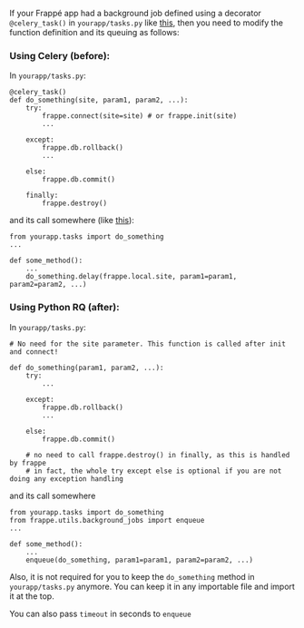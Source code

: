 If your Frappé app had a background job defined using a decorator `@celery_task()` in `yourapp/tasks.py` like [this](https://github.com/frappe/erpnext/blob/76568f0e8e194c2a3ed692ce46ea75a27a100929/erpnext/tasks.py#L10), then you need to modify the function definition and its queuing as follows:

### Using Celery (before):

In `yourapp/tasks.py`:

```
@celery_task()
def do_something(site, param1, param2, ...):
    try:
        frappe.connect(site=site) # or frappe.init(site)
        ...

    except:
        frappe.db.rollback()
        ...

    else:
        frappe.db.commit()

    finally:
        frappe.destroy()

```

and its call somewhere (like [this](https://github.com/frappe/erpnext/blob/76568f0e8e194c2a3ed692ce46ea75a27a100929/erpnext/crm/doctype/newsletter/newsletter.py#L39)):

```
from yourapp.tasks import do_something
...

def some_method():
    ...
    do_something.delay(frappe.local.site, param1=param1, param2=param2, ...)

```

### Using Python RQ (after):

In `yourapp/tasks.py`:

```
# No need for the site parameter. This function is called after init and connect!

def do_something(param1, param2, ...):
    try:
        ...

    except:
        frappe.db.rollback()
        ...

    else:
        frappe.db.commit()

    # no need to call frappe.destroy() in finally, as this is handled by frappe
    # in fact, the whole try except else is optional if you are not doing any exception handling

```


and its call somewhere

```
from yourapp.tasks import do_something
from frappe.utils.background_jobs import enqueue
...

def some_method():
    ...
    enqueue(do_something, param1=param1, param2=param2, ...)

```

Also, it is not required for you to keep the `do_something` method in `yourapp/tasks.py` anymore. You can keep it in any importable file and import it at the top.

You can also pass `timeout` in seconds to `enqueue`